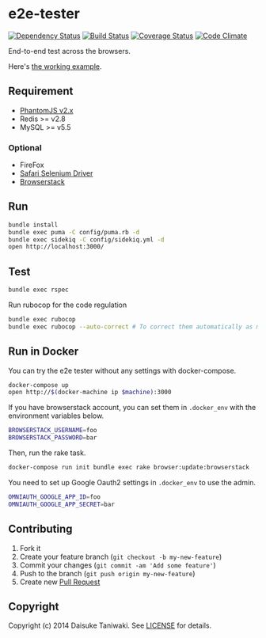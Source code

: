 # e2e-tester

[![Dependency Status][deps-image]][deps-link]
[![Build Status][build-image]][build-link]
[![Coverage Status][cov-image]][cov-link]
[![Code Climate][gpa-image]][gpa-link]

End-to-end test across the browsers.

Here's [the working example](http://e2e-tester.dtaniwaki.com/).

## Requirement

- [PhantomJS v2.x](http://phantomjs.org/)
- Redis >= v2.8
- MySQL >= v5.5

### Optional

- FireFox
- [Safari Selenium Driver](https://github.com/SeleniumHQ/selenium/wiki/SafariDriver)
- [Browserstack](https://www.browserstack.com)

## Run

```bash
bundle install
bundle exec puma -C config/puma.rb -d
bundle exec sidekiq -C config/sidekiq.yml -d
open http://localhost:3000/
```

## Test

```bash
bundle exec rspec
```

Run rubocop for the code regulation

```bash
bundle exec rubocop
bundle exec rubocop --auto-correct # To correct them automatically as much as possible
```

## Run in Docker

You can try the e2e tester without any settings with docker-compose.

```bash
docker-compose up
open http://$(docker-machine ip $machine):3000
```

If you have browserstack account, you can set them in `.docker_env` with the environment variables below.

```bash
BROWSERSTACK_USERNAME=foo
BROWSERSTACK_PASSWORD=bar
```

Then, run the rake task.

```bash
docker-compose run init bundle exec rake browser:update:browserstack
```

You need to set up Google Oauth2 settings in `.docker_env` to use the admin.

```bash
OMNIAUTH_GOOGLE_APP_ID=foo
OMNIAUTH_GOOGLE_APP_SECRET=bar
```

## Contributing

1. Fork it
2. Create your feature branch (`git checkout -b my-new-feature`)
3. Commit your changes (`git commit -am 'Add some feature'`)
4. Push to the branch (`git push origin my-new-feature`)
5. Create new [Pull Request](../../pull/new/master)

## Copyright

Copyright (c) 2014 Daisuke Taniwaki. See [LICENSE](LICENSE) for details.


[build-image]: https://secure.travis-ci.org/dtaniwaki/e2e-tester.png
[build-link]:  http://travis-ci.org/dtaniwaki/e2e-tester
[deps-image]:  https://gemnasium.com/dtaniwaki/e2e-tester.svg
[deps-link]:   https://gemnasium.com/dtaniwaki/e2e-tester
[cov-image]:   https://coveralls.io/repos/dtaniwaki/e2e-tester/badge.png
[cov-link]:    https://coveralls.io/r/dtaniwaki/e2e-tester
[gpa-image]:   https://codeclimate.com/github/dtaniwaki/e2e-tester.png
[gpa-link]:    https://codeclimate.com/github/dtaniwaki/e2e-tester

